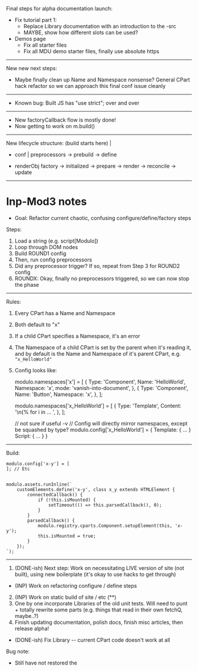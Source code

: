 

Final steps for alpha documentation launch:

- Fix tutorial part 1:
    - Replace Library documentation with an introduction to the -src
    - MAYBE, show how different slots can be used?
- Demos page
    - Fix all starter files
    - Fix all MDU demo starter files, finally use absolute https


----




New new next steps:
- Maybe finally clean up Name and Namespace nonsense? General CPart hack
  refactor so we can approach this final conf issue cleanly

----



- Known bug: Built JS has "use strict"; over and over

----


- New factoryCallback flow is mostly done!
- Now getting to work on m.build()




----


New lifecycle structure:
                       (build starts here)
                          |
- conf                    |
preprocessors -> prebuild -> define

- renderObj
factory -> initialized -> prepare -> render -> reconcile -> update




----


# Inp-Mod3 notes

- Goal: Refactor current chaotic, confusing configure/define/factory steps

Steps:


1. Load a string (e.g. script[Modulo])
2. Loop through DOM nodes
3. Build ROUND1 config
4. Then, run config preprocessors
5. Did any preprocessor trigger? If so, repeat from
Step 3 for ROUND2 config
6. ROUNDX: Okay, finally no preprocessors
triggered, so we can now stop the phase


----

Rules:
1. Every CPart has a Name and Namespace
2. Both default to "x"
3. If a child CPart specifies a Namespace, it's an error
4. The Namespace of a child CPart is set by the parent when it's reading it,
and by default is the  Name and Namespace of it's parent CPart, e.g.
`"x_HelloWorld"`
4. Config looks like:


    modulo.namespaces['x'] = [
        {
            Type: 'Component',
            Name: 'HelloWorld',
            Namespace: 'x',
            mode: 'vanish-into-document',
        },
        {
            Type: 'Component',
            Name: 'Button',
            Namespace: 'x',
        },
    ];

    modulo.namespaces['x_HelloWorld'] = [
        {
            Type: 'Template',
            Content: '\n{% for i in ... ',
        },
    ];

    // not sure if useful -v
    // Config will directly mirror namespaces, except be squashed by type?
    modulo.config['x_HelloWorld'] = {
        Template: { ... }
        Script: { ... }
    }


-----------------------------

Build:

    modulo.config['x-y'] = [
    ]; // Etc


    modulo.assets.runInline(`
        customElements.define('x-y', class x_y extends HTMLElement {
            connectedCallback() {
                if (!this.isMounted) {
                    setTimeout(() => this.parsedCallback(), 0);
                }
            }
            parsedCallback() {
                modulo.registry.cparts.Component.setupElement(this, 'x-y');
                this.isMounted = true;
            }
        });
    `);


----


1. (DONE-ish) Next step: Work on necessitating LIVE version of site (not
built), using new boilerplate (it's okay to use hacks to get through)
* (INP) Work on refactoring configure / define steps
2. (INP) Work on static build of site / etc (**)
3. One by one incorporate Libraries of the old unit tests.  Will need to
punt + totally rewrite some parts (e.g. things that read in their own
fetchQ, maybe..?)
5. Finish updating documentation, polish docs, finish misc articles, then
release alpha!
* (DONE-ish) Fix Library -- current CPart code doesn't work at all

Bug note:
- Still have not restored the <Template> -> <script Template> rewriter
Bug note:
- Due to "current bug" where partialConfs get shared, with 
  tests break unless you do <template name="before"> etc

Current bug:
http://localhost:3334/
- The 'Src' doesn't work for factory-stage Template
- Queues up and only rerenders too late
- Should hardcode or fix somehow
- Note that the line here that dupes is part of what breaks it:
      - partialConfs.push(Object.assign({}, partialConf));

Misc lifecycle refactor idea:
Modulo lifecycles:
- configure - outputs data structure
- asset - sets up asset manager
      - component - definition functions['..'] & script tag in head
      - script, staticdata - factory functions['..'] & script tag in head
      - style - styles['..'] & stylesheet tag in head
      - props, state - none
- define
  - invokes component definition function
Component lifecycles:
- factory
  - invokes script definition function
- (render etc)

----

# Misc cool ideas:

- For a Python port, port to https://micropython.org/ (and/or C++, and/or C99)
- Then, there can be MicroModulo - run it on Arduino, Pi Pico, etc
- Could have CParts for turning on LEDs, e.g. setting pins etc
- Eventually, with a display, could literally
  create a "Template" like thing for building nice
  Arduino UIs
- Could use VirtualDOM with a subset of CSS implemented?
- Given how simple the code is, a port shouldn't be
  too hard, could even use same test cases















-----------------------------

# Pre-Mod3 notes

- Loading relative component libraries is broken, e.g. ./scratchlib4.html

- Decide on Loader / Module simplification
    - Possibly: Rename + condense Loader / Module to only be "Library"
    - Rationale: Less visually similar to Modulo, more descriptive, less
      confusing since "module" is a vanilla JS feature (import)
- Decide on Modulo / Config simplification
    - Remove ALL global "Modulo" object references, instead allow instantiating
      entire framework / lib as encapsulated config instance
    - Think about 'Modulo.register('cpart', 'Template', class Template extends
      CPart { });'
    - See directive idea below

- Template variable syntax change:
    - Allow '-' in identifier names, and then just do "camelcase" be default
      identifier filter

- Simple API for component rerender: mark isDirty on any lifecycle, and will
  always rerender
- Fix Reconciler1 tests so they run on other Node versions (they rely on an
  older "[object Object]" style toString that is inconsistent)
- Module syntax transformation
    - import { stuff } from "thing/whatever.js"
    - const { stuff } = Modulo.assets.functions["..hashOfScript"](Modulo);
    - export default ... or export ...
    - return ... or return ...
    - Simple transformation:
    - If elegant solution found, make part of core Script CPart / AssetManager
    - Otherwise, have an extension to AssetManager
- Aim for the simplest one-liner boilerplate entrypoint:
    - < script type="modulo/Modulo"
          src="https://unpkg.com/modulo@0.1.1/src/Modulo.js"
          -src="/static/libraries/all.html"
       >< /script >
    - OR:
    - < script Modulo (?) or... < script -Modulo> ?

- Allow '-' in identifier names, and then just do "camelcase" be default

- ModRec & DOMCursor refactor
    - Finish detangling repetitive directives and dead code
    - Finish modulo-ignore and modulo-key
    - Fix nested subrender directives
    - Possibly: Implement new patch-set data structure




-----------------------------



## Misc editor ideas

- ".modulo-container" format (just like .scrollid format)
- Just a tar of a bare git repo, with the tar file ordering so that it can have
  magic bytes / be sniffed
- Maybe contains 1) UUID and 2) commit log in .modulo-container?

## Modulo Config simplification / ordering idea (22-05)

- Maybe a "config" lifecycle, that comes after load, when all CParts have done
  initial registration?
- Could be for CParts that depend on seeing other CParts, e.g. that way Script
  can include all CParts regardless of order
- This could then DISCARD, by default, the loadObject, or something, meaning
  the loadObject IS the config? So something like loadObj.template.filters...
    - And then, the config
- Modulo.register could do this as well? E.g.
    - `Modulo.register(loadObj, 'template.filters', {...)`


-----------------------------

## MDU Components & CParts library thoughts


- Have src= be MTL templated with a obj in config
- That way, we can have Library src="{{ mdu }}/components/Button.html"
- And "mdu" can be the root to the MDU release tracked with this Modulo
  version, but can be updated easily with config
- IDEA: Config.template(...) -- apply as context to given template string



-----------------------------

## TestSuite improvements

1. Rewrite to use new Modulo / registry system
2. New RegexpTemplate logic: Instead of outputing an HTML-escaped string, it
will output regexp that can be compared to innerHTML (and thus use {% 
        // Allowing templating: (currently deactivated)
        // TODO: Rewrite templating language to make the generated function
        // return a regular expression, thus allowing stuff like
        // {% ignore TEXT %} or {% regexp "A-Za-z+" %} for more complicated matches
        //const { MTL } = modulo.templating;
        //const instance = new MTL(stepConf.Content, stepConf);
        //const text1 = _process(instance.render(stepConf));



-----------------------------

## requirejs

- A way to do silo'd JS file loading and requirements

- Likely, a highly useful core feature:

// Creates a dummy js.TagLex class, and Queues up a requirement
Modulo.assets.requirejs('https://cdn.com/mdu/taglex.js', 'TagLex');
// Does a simple wrapFunction type thing where it auto-exports. Maybe even
// Modulo.utils.TagLex?

// Extension - possibly extending real class, possibly dummy
Modulo.utils.SuperTagLex = class SuperTagLex extends Modulo.assets.js.TagLex {
}

// Finally, when real class gets loaded, set "prototype" of dummy TagLex to the
// new class, so SuperTagLex extends DummyTagLex which extends the real TagLex

// Eventually: Recommended ways of interop with JS Modules

--------


Possible repo setup:

- modulo/modulo -- src/Modulo.js, www-src, tests & docs for core
- modulo/mdu -- modulocli/, mdu/cparts, mdu/html, tests & docs for mdu
- modulo/website-common -- The component libraries for x-Page, etc, so both mdu
  and modulo can share the same look! Then, mdu.modulojs.org could be the docs
  for the "MDU" Tab.

The docs for the MDU tab could even just be literally a self-generated
storybook, inside an x-Page component


## MDU FE Ideas

- UndoState CPart, as a drop-in replacement for state
    - Could use the "time travelling" Map implementations
    - Expose "undo" state.undo and state.redo
    - Could have a super simple implementation example that's like:
        - < input @change=state.save [state.bind] > (x 10 for a form)
        - < button @click=state.undo >Undo</button> (+ redo etc)
    - No custom JavaScript code! Super impressive!



## MDU FE FreezeCPart

- Generate the code for any arbitrary CPart config:

```
Modulo.cparts.mycpart = class MyCPart extends Modulo.cparts.FetchState {
    static getAttrPreset() {
        return {
            githuburl: '//', // etc
        }
    }

    static factoryCallback(partOptions, factory, renderObj) {
        // Override the factory callback to inject attrs and content
        const { factoryCallback } = Modulo.cparts.FetchState;
        const { getAttrPreset, getContentPreset } = Modulo.cparts.mycpart;
        const { attrs, content } = partOptions;
        partOptions.attrs = getAttrPreset(attrs);
        partOptions.content = getContentPreset(content);
        return factoryCallback(partOptions, factory, renderObj);
    }
}
```

- Could be a management command!
    - Could even use saveFileAs, so it could be run from the CLI conceivably
- This would allow for quickly "spinning off" FetchState, for example, into a
  re-usable "API" Component Part that is centrally maintained.
- Could have custom configs for other MDU ones, that maybe even intelligently
  auto-generate stuff. For example, Script would come out like an actual CPart,
  and in general it could attempt to produce an idomatically correct pattern
  that could be comfortably maintained going forward.


## MDU FE StaticData

- StaticData 2 - Should add a little more code to prefix, e.g. default filter
  could be:
        const key = Modulo.statics[attrs.name || attrs.src];
        if (key in Modulo.statics) {
            return Modulo.statics[key];
        }
        Modulo.statics[key] = {{ filter }};
        return Modulo.statics[key];

- State $sync:=Modulo.statics.user - Auto-refresh

## Config Directives + Modulo config

### 2022-05-ideas

- Current idea:
    - UNIVERSAL CONFIG system
    - class Modulo is core CPart type
    - Attrs and config are the same
    - 1:1 translation from static HTML to JSON format (good for later new
      build types)
    - Maybe Config builds into factory function, with hardcoded config JSON
      (Modulo.assets['xfrea'] in place of built stuff)?
- Every sub template deep-forks

ModuloConfig = {
    "component": {
        // dataProps get set at this tier, but resolve at config tier
        "name": "XyZ",
        "mode": "shadow"
    },
    // But on the Modulo / Config tier, they start (& resolve) at Config-tier
    // e.g. <Config template.engine:=MyTemplateEngine></Config>
    // e.g. <Config template.filter.push:=MyTemplateEngine></Config>
    // Config could auto-export functions and scripts
    "script": {
        "Content": "function getclick() ...", // "Content" is the .textContent
        "Src": "" // "Src" loads Content
    },
    "state": {
        "Src": "", // "Src" loads Content? OR it's for ANY libray, e.g. -content?
        "mode": "rerender"
        "Spares": [ { } ]
    },
}

- Maybe over-thought idea, but:
    - All of Modulo is a single Config (accessible with Modulo obj)
    - When instancing:
    - dataPropMount patches happen before each factory (loadCallback)
        - cpartMount patches happen before each factory (factoryCallback)
            - Modulo config is used synchronously to instantiate object (constructor)
            - Possibly, Modulo is forked at this point into "this.modulo"
        - cpartUnmount patches happen after each factory call
    - dataPropUnmount patches happen after each factory call

- Might need to support whatever.src="" alt dataProp syntax (e.g. no ":",
  meaning, so plain string, but still reflected in dataProps for
  consistency)

- e.g. <!-- <State info={} info.stuff="Hi" info.other="Okay"></State> -->


### 2022-04-ideas

- Another idea: have "dash" prefix be for modifying config, e.g.
  '-name="Component"' or something. Maybe only for State/Props/etc, things
  that need it?
- Create a directive like "%" used at load, that sets silo'ed config based
  on path:
    - Top level: `{ "component": { "mode": "regular" } }`
    - `<Component %mode="vanish"></Component>`
    -  (turns into component.mode = "vanish" in silo'ed modulo)



## MDU CLI

- For now, focus on Puppeteer implementation, since it's most browser-similar

- Commands:
    - help
    - ssg
    - watch
    - build
    - bundle
    - postprocess
    - pregenerate
    - test
    - serve
    - servesrc

### Misc bundle improvements (MOSTLY DONE)

- Possibly: Move the innerHTML file generation to be in Modulo.js, so that
  m.build() or m.bundle() will generate a file as well
- Then, in SSG mode, it just attempts to rewrite anything with a hash in the
  filename into an absolute location, while the rest it keeps as relative
- This allows for easily hooked file generations (e.g. for
    {% thumbnail 200x200 "image.png" %} type stuff, could make
    image-x7aree.png)

- Another thing: Simpler total build structure? Have a better way to know if
  included in build, e.g. an attribute like "modulo-asset" Then, Modulo.js
  simply just collects all with the given attribute, removing it as it does so
  (everything removed gets put into an array, so it can be reapplied)
- So, build vs bundle does the same thing, the only difference is which it
  selects (e.g. "modulo-asset" marked things only, or everything)
- At the end, it generates an HTML file, possibly
- Once done with either, it also generates an HTML file

### Improvements for CLI rewrite:

- Generalize / improve global lock to prevent simultaneous SSG builds
- Generalize a "dependency" backwards to allow generate and delete to do
  partial builds


## MDU Interop tools

### Django-Modulo

- Does pregens on pages served
- Could serve squashed templates as static files so that {% include %} and {%
  extends %} works client-side
- Exposes JSON routes that can be loaded for things like urls
- Modes:
    - Component-only:
        - Dev gen only, stored in JSON file or SQLite or something, and
          preloaded in memory
        - Simply runs "npx mdu-cli interactivessr" which accepts files into
          STDIN and outputs tarballs of results
        - JSON format should just be the same as a fixture format
        - Prod gen, stored in DB (index by hash, unindexed, nullable textblob
          for both input and output)
    - Full-page:
        - Same as above, but hashing and checking every HTML response

- End goal: Modulo.py and mdu.py (transpiled implementation of Modulo + MDU in
  Python)



## MDU Server features

### Backend pre-rendered data

- "PREGEN Hook"
    - Allow arbitrary JS code to be registered as a prebuild step
    - Then CParts can load it
    - Should use dep system for this too, e.g.

- Auto-genned source files:
    - The only time it will be updating srcwww
- Allow for hooking into build-process for things like directory listings
    - e.g. .modulo-data.dirlisting.json
    - Have a CPart that makes this easy to access:
        - <StaticData source="dirlisting"></StaticData>
        - {% for filename, title of data.files %}<a href="{{ filename }}">Hi</a>{% endfor %}
- The goal is JS / build parity:
    - During dev, it will be a fetch
    - During build, it will be built like an asset, like anything else
- Later uses involve any BE <-> FE communication that can be prebaked
    - E.g. urls.py could be dumped into a JSON conf file, to allow named params


### Autogen notes

- AutoGenProvider is a type of middleware that has a strict ordering, and is
  set when configuring modulocli
- devserver has autogen providers available by default, but production server
  WILL NOT run them (thus, only run during development / build, to remain
  "static")
- During SSG, it will ONLY generate autogen files to --output if they are in a
  dependency somewhere else (e.g., when an autogen gets used during the build
  process will it be built by SSG)
- At their core, autogens are path matchers that only kick in if there is a 404
- Unlike Express routes / controller functions that get request info, autogen
  functions if matched are given config, along with one thing: path, relative
  to --input, and only return 1 thing: a result to be stored in the path

- There should be a globally set whitelisting regexp for them, e.g. if you have
  no need for potentially dubious ".md" -> ".html" type autogens, then you
  could whitelist /^\.autogen-/

- Uses:
    - / * * /.autogen-directory-listing.json - Directory listing of each dir root
    - /.autogen-package.json - Walking up above the input, first package.json


### Notes on embedding JS code in templates

- Could even just have:
{% block js %}

{% endblock js %}



### Simplest hot-reloading

- If a hot-reload is needed, push to FE that its the case
- Then, State CPart (only?) should save to localStorage
- Force refresh, then check from localStorage and restore & do rerender
- That way it's always a true refresh, but state gets remembered



### Misc note on a potential ordering bug with wait()

An outer-most wait caused all dependencies in modulo-embed to fail:

    Modulo.defineAll = function defineAll() { // NEEDS REFACTOR after config stack
        const query = 'template[modulo-embed],modulo';
        for (const elem of Modulo.globals.document.querySelectorAll(query)) {
            // TODO: Should be elem.content if tag===TEMPLATE
            Modulo.globalLoader.loadString(elem.innerHTML);
        }
        //Modulo.fetchQ.wait(() => { // BREAKS! for dependencies
        //});
    };


USed the following code to debug, to figure out the "stray" check wait eats up
the queue from children check-waits. This behavior is questionable, and the
logic in checkWait should be more robust, I think.

    checkWait() {
        console.log('--------CHECKING WAIT', Object.keys(this.queue).length);
        if (Object.keys(this.queue).length === 0) {
            const { waitCallbacks } = this;
            while (waitCallbacks.length > 0) {
                waitCallbacks.shift()(); // clear while invoking
            }
            //this.waitCallbacks = [];
            //waitCallbacks.forEach(callback => callback());
            /*
            while (this.waitCallbacks.length > 0) {
                this.waitCallbacks.shift()(); // clear while invoking
            }
            */
        }
        console.log('--------DONE CHECKING WAIT', Object.keys(this.queue).length);
    }
}

